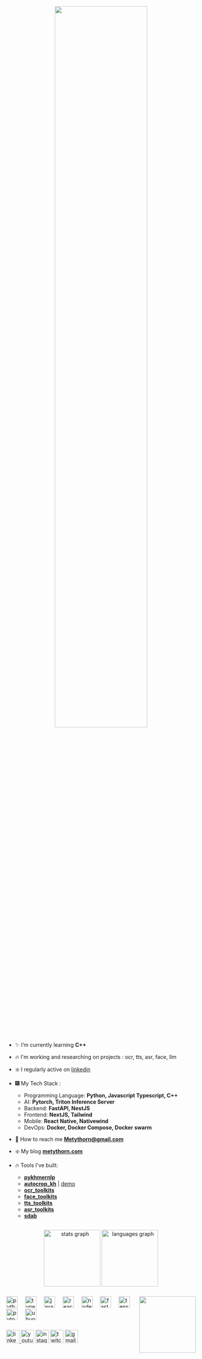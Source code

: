 
<div align="center">
<!-- <img src="https://github.com/innng/innng/assets/26755058/5e0ce0fb-c544-4f8c-a307-5849165746d0" width="25%" align="right" /> -->
<img src="https://readme-typing-svg.demolab.com?font=Inconsolata&weight=500&size=50&duration=4000&pause=300&color=A7A459&center=true&vCenter=true&multiline=true&repeat=false&random=false&width=1300&height=140&lines=Hello+Welcome To My World+%E2%9C%A9" width="70%" />
</div>


- ✨ I’m currently learning **C++**

- 🔥 I'm working and researching on projects : ocr, tts, asr, face, llm

- ❇️  I regularly active on [linkedin](https://www.linkedin.com/in/metythorn/)

- 🎆 My Tech Stack :
    + Programming Language: **Python, Javascript Typescript, C++**
    + AI: **Pytorch, Triton Inference Server**
    + Backend: **FastAPI, NestJS**
    + Frontend: **NextJS, Tailwind**
    + Mobile: **React Native, Nativewind**
    + DevOps: **Docker, Docker Compose, Docker swarm**

- 📝 How to reach me **Metythorn@gmail.com**

- ❇️ My blog **[metythorn.com](https://metythorn.com/)**
- 🔥 Tools I've built: 
  + **[pykhmernlp](https://metythornpenn.github.io/pykhmernlp/)**
  + **[autocrop_kh](https://github.com/MetythornPenn/autocrop_kh)** | [demo](https://huggingface.co/spaces/metythorn/autocrop-kh)
  + **[ocr_toolkits](https://github.com/MetythornPenn/ocr_toolkits)**
  + **[face_toolkits](https://github.com/MetythornPenn/face_toolkits)**
  + **[tts_toolkits](https://github.com/MetythornPenn/tts_toolkits)**
  + **[asr_toolkits](https://github.com/MetythornPenn/asr_toolkits)**
  + **[sdab](https://github.com/MetythornPenn/sdab)**





<h2 align="left"></h2>

###

<div align="center">
  <img src="https://github-readme-stats.vercel.app/api?username=metythornpenn&hide_title=false&hide_rank=false&show_icons=true&include_all_commits=true&count_private=true&disable_animations=false&theme=dracula&locale=en&hide_border=false" height="150" alt="stats graph"  />
<img src="https://github-readme-stats.vercel.app/api/top-langs?username=metythornpenn&locale=en&hide_title=true&layout=compact&card_width=320&langs_count=10&theme=dracula&hide_border=false&hide=Jupyter%20Notebook,Lua,Smarty,SCSS" height="150" alt="languages graph"  />


</div>

###

<img align="right" height="150" src="https://i.imgflip.com/65efzo.gif"  />

###

<div align="left">
  <img src="https://cdn.jsdelivr.net/gh/devicons/devicon/icons/python/python-original.svg" height="30" alt="python logo"  />
  <img width="12" />
  <img src="https://cdn.jsdelivr.net/gh/devicons/devicon/icons/typescript/typescript-original.svg" height="30" alt="typescript logo"  />
  <img width="12" />
  <img src="https://cdn.jsdelivr.net/gh/devicons/devicon/icons/javascript/javascript-original.svg" height="30" alt="javascript logo"  />
  <img width="12" />
  <img src="https://cdn.jsdelivr.net/gh/devicons/devicon/icons/react/react-original.svg" height="30" alt="react logo"  />
  <img width="12" />
  <img src="https://cdn.jsdelivr.net/gh/devicons/devicon/icons/nodejs/nodejs-original.svg" height="30" alt="nodejs logo"  />
  <img width="12" />
  <img src="https://cdn.jsdelivr.net/gh/devicons/devicon/icons/fastapi/fastapi-original.svg" height="30" alt="fastapi logo"  />
  <img width="12" />
  <img src="https://cdn.jsdelivr.net/gh/devicons/devicon/icons/tensorflow/tensorflow-original.svg" height="30" alt="tensorflow logo"  />
  <img width="12" />
  <img src="https://cdn.jsdelivr.net/gh/devicons/devicon/icons/pytorch/pytorch-original.svg" height="30" alt="pytorch logo"  />
  <img width="12" />
  <img src="https://cdn.jsdelivr.net/gh/devicons/devicon/icons/ubuntu/ubuntu-plain.svg" height="30" alt="ubuntu logo"  />
</div>

###

<div align="left">
  <a href="https://www.linkedin.com/in/metythorn/" target="blank">
    <img src="https://img.shields.io/static/v1?message=LinkedIn&logo=linkedin&label=&color=0077B5&logoColor=white&labelColor=&style=for-the-badge" height="35" alt="linkedin logo"  />
  </a>
  <img src="https://img.shields.io/static/v1?message=Youtube&logo=youtube&label=&color=FF0000&logoColor=white&labelColor=&style=for-the-badge" height="35" alt="youtube logo"  />
  <img src="https://img.shields.io/static/v1?message=Instagram&logo=instagram&label=&color=E4405F&logoColor=white&labelColor=&style=for-the-badge" height="35" alt="instagram logo"  />
  <img src="https://img.shields.io/static/v1?message=Twitch&logo=twitch&label=&color=9146FF&logoColor=white&labelColor=&style=for-the-badge" height="35" alt="twitch logo"  />
  <img src="https://img.shields.io/static/v1?message=Gmail&logo=gmail&label=&color=D14836&logoColor=white&labelColor=&style=for-the-badge" height="35" alt="gmail logo"  />
  
</div>

<!-- ###

<br clear="both">

<img src="https://raw.githubusercontent.com/MetythornPenn/output/snake.svg" alt="Snake animation" />

### -->




